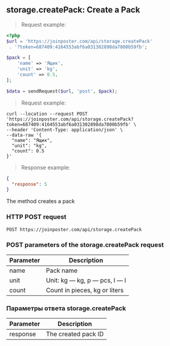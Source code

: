 ## storage.createPack: Create a Pack

> Request example:

```php
<?php
$url = 'https://joinposter.com/api/storage.createPack'
 . '?token=687409:4164553abf6a031302898da7800b59fb';

$pack = [
    'name' => 'Ящик',
    'unit' => 'kg',
    'count' => 0.5,
];

$data = sendRequest($url, 'post', $pack);
```

> Request example:

```cURL
curl --location --request POST 'https://joinposter.com/api/storage.createPack?token=687409:4164553abf6a031302898da7800b59fb' \
--header 'Content-Type: application/json' \
--data-raw '{
  "name": "Ящик",
  "unit": "kg",
  "count": 0.5
}'
```

> Response example:

```json
{  
  "response": 5
}
```

The method creates a pack

### HTTP POST request

`POST https://joinposter.com/api/storage.createPack`

### POST parameters of the storage.createPack request

Parameter | Description
-------- | --------
name | Pack name
unit | Unit: kg — kg, p — pcs, l — l
count | Count in pieces, kg or liters

### Параметры ответа storage.createPack

Parameter | Description
-------- | --------
response | The created pack ID
